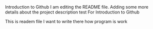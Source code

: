 Introduction to Github
I am editing the README file. Adding some more details about the project description test
For  Introduction to Github

This is readem file I want to write there how program is work